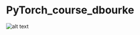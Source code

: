 # PyTorch_course_dbourke

![alt text]([http://url/to/img.png](https://www.mrdbourke.com/content/images/2022/07/01_a_pytorch_workflow.png)https://www.mrdbourke.com/content/images/2022/07/01_a_pytorch_workflow.png)
